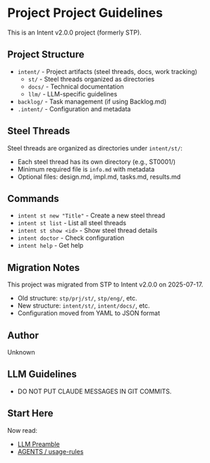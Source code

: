 # Project Project Guidelines

This is an Intent v2.0.0 project (formerly STP).

## Project Structure

- `intent/` - Project artifacts (steel threads, docs, work tracking)
  - `st/` - Steel threads organized as directories
  - `docs/` - Technical documentation
  - `llm/` - LLM-specific guidelines
- `backlog/` - Task management (if using Backlog.md)
- `.intent/` - Configuration and metadata

## Steel Threads

Steel threads are organized as directories under `intent/st/`:

- Each steel thread has its own directory (e.g., ST0001/)
- Minimum required file is `info.md` with metadata
- Optional files: design.md, impl.md, tasks.md, results.md

## Commands

- `intent st new "Title"` - Create a new steel thread
- `intent st list` - List all steel threads
- `intent st show <id>` - Show steel thread details
- `intent doctor` - Check configuration
- `intent help` - Get help

## Migration Notes

This project was migrated from STP to Intent v2.0.0 on 2025-07-17.

- Old structure: `stp/prj/st/`, `stp/eng/`, etc.
- New structure: `intent/st/`, `intent/docs/`, etc.
- Configuration moved from YAML to JSON format

## Author

Unknown

## LLM Guidelines

- DO NOT PUT CLAUDE MESSAGES IN GIT COMMITS.

## Start Here

Now read:

- [LLM Preamble](./intent/llm/llm_preamble.md)
- [AGENTS / usage-rules](./intent/llm/AGENTS.md)
